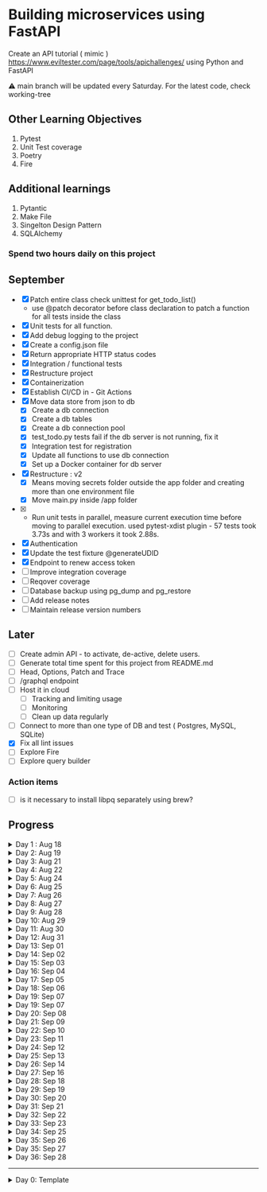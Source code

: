 # Building microservices using FastAPI

Create an API tutorial ( mimic ) https://www.eviltester.com/page/tools/apichallenges/
using Python and FastAPI

⚠️ main branch will be updated every Saturday. For the latest code, check working-tree

## Other Learning Objectives

1. Pytest
2. Unit Test coverage
3. Poetry
4. Fire

## Additional learnings

1. Pytantic
2. Make File
3. Singelton Design Pattern
4. SQLAlchemy

### Spend two hours daily on this project


## September

- [x] Patch entire class check unittest for get_todo_list()
  - use @patch decorator before class declaration to patch a function for all tests inside the class
- [x] Unit tests for all function.
- [x] Add debug logging to the project
- [x] Create a config.json file
- [x] Return appropriate HTTP status codes 
- [X] Integration / functional tests
- [x] Restructure project
- [x] Containerization  
- [x] Establish CI/CD in - Git Actions
- [x] Move data store from json to db
  - [x] Create a db connection
  - [x] Create a db tables
  - [x] Create a db connection pool
  - [x] test_todo.py tests fail if the db server is not running, fix it
  - [x] Integration test for registration
  - [x] Update all functions to use db connection
  - [x] Set up a Docker container for db server
- [x] Restructure : v2 
    - [x] Means moving secrets folder outside the app folder and creating more than one environment file
    - [x] Move main.py inside /app folder
- [x] - Run unit tests in parallel, measure current execution time before moving to parallel execution. 
        used pytest-xdist plugin - 57 tests took 3.73s and with 3 workers it took 2.88s. 
- [x] Authentication
- [x] Update the test fixture @generateUDID
- [x] Endpoint to renew access token
- [ ] Improve integration coverage
- [ ] Reqover coverage
- [ ] Database backup using pg_dump and pg_restore
- [ ] Add release notes
- [ ] Maintain release version numbers

## Later

- [ ] Create admin API - to activate, de-active, delete users. 
- [ ] Generate total time spent for this project from README.md
- [ ] Head, Options, Patch and Trace
- [ ] /graphql endpoint
- [ ] Host it in cloud
    - [ ] Tracking and limiting usage 
    - [ ] Monitoring
    - [ ] Clean up data regularly
- [ ] Connect to more than one type of DB and test ( Postgres, MySQL, SQLite)
- [x] Fix all lint issues
- [ ] Explore Fire
- [ ] Explore query builder 

### Action items
 - [ ] is it necessary to install libpq separately using brew?


## Progress

<details>
    <summary>Day 1 : Aug 18  </summary>

`Time Spent : 50 minutes`

- Basic project structure
- Explored and implemented `Makefile`
- Basic understanding of `Poetry`
- Setup `sample_endpoint.py` and test file for it to configure pytest and test coverage

### References

- https://www.youtube.com/watch?v=YB-_FsssK8E
- https://python-poetry.org/docs/basic-usage/
- https://www.gnu.org/software/make/manual/make.html

</details>




<details> 
    <summary> Day 2: Aug 19</summary>

`Time Spent : 50 minutes`

- :thumbsup: Set up route and todo route that returns hardcoded value
- :thumbsdown: Unable to have the todo route as a separate module from main

</details>


<details> 
    <summary> Day 3: Aug 21</summary>

`Time Spent : 50 minutes`

- Pydantic
  For GET request
- Async function
- Pagination and per page

</details>

<details> 
    <summary> Day 4: Aug 22</summary>

`Time Spent : 50 minutes`

- Validation for page and per_page
- Unitest - statuscode done
- :thumbsdown: Unitest - content unable to do

</details>

<details> 
    <summary> Day 5: Aug 24</summary>

- :thumbsup: Unitest Content done
- :thumbsup: Able to have the todo route as a separate module from main

Reference : https://www.youtube.com/watch?v=sBVb4IB3O_U

`Time Spent : 45 minutes`

</details>


<details> 
    <summary> Day 6: Aug 25</summary>

`Time Spent : 45 minutes`

:thumbsdown: tried to restructure data, reading from a json file and parsing.
Learned the problems of circular import, could not find the right solution but learnt why it is not working
Also, learn to rebase to last working version

This will undo any changes you've made to tracked files and restore deleted files:

```commandline
git reset HEAD --hard
```

This will delete any new files that were added since the last commit:

```commandline
git clean -fd
```

Files that are not tracked due to .gitignore are preserved; they will not be removed
Warning: using -x instead of -fd would delete ignored files. You probably don't want to do this.

Reference : [stack-overflow](https://stackoverflow.com/questions/4630312/reset-all-changes-after-last-commit-in-git)

</details>

<details> 
    <summary> Day 7: Aug 26</summary>

`Time Spent : 90 minutes`

- created helper file to read and save data to json file
- UUID generated
- stuck with absolute path issue.
- Unit test is not working - need to use mock

_Added a step in Make file to test and push to git_

</details>

<details> 
    <summary> Day 8: Aug 27</summary>

`Time Spent : 45 minutes`

- Route to read an item using id
- Route to remove an item using id

</details>

<details> 
    <summary> Day 9: Aug 28</summary>

- Route for update using PUT
- Learnt about limitation in FastAPI pydantic base model
- This is the most complex so for.

`Time Spent : 75 minutes`

</details>

<details> 
    <summary> Day 10: Aug 29</summary>

- No progress
- Poetry env got screwed up while adding unit test (not sure about the root cause)
- Fixed the issue
- Then git screwed because of POSTMAN json directly updating remote and me add some __init__.py file

[solution](https://stackoverflow.com/questions/37145151/how-to-handle-git-gc-fatal-bad-object-refs-remotes-origin-head-error)

Have to focus on unit tests tomorrow.

`Time Spent : 90 minutes`

</details>

<details> 
    <summary> Day 11: Aug 30 </summary>

`Time Spent : 120 minutes`

- Productive time creating unit tests and coverage report
- Config file added using `Singleton` design pattern

![unit_test_coverage.png](images%2Funit_test_coverage.png)

</details>

<details> 
    <summary> Day 12: Aug 31</summary>

`Time Spent : 120 minutes`

- unit tests for get_todo_details made to refactor the function.
- unit tests for get_todo_details is complete
- Did @mock at module level.
- Unit test for save_list

</details>


<details> 
    <summary> Day 13: Sep 01 </summary>

`Time Spent : 70 minutes`

- Refactored update list
- Added unit tests for update list and UUID generation

</details>

<details> 
    <summary> Day 14: Sep 02</summary>

`Time Spent : 240 minutes`

- Lot of experimentation to mock the end points.
- Finally, found that mocking should happen function call inside the route not at the actual function definition
- Completed unittests for two routes.
- All functions and routes have unit tests now.
- Overall it was a great learning write isolated unittest mocking every external calls.

</details>

<details> 
    <summary> Day 15: Sep 03</summary>

`Time Spent : 240 minutes`

- Debug log added for all functions
- Again `Singleton pattern` used to invoke error config
- Some refactoring while adding debug log
- Learnt about --show-missing in coverage to show missing lines

![unit_coverage_Sep_03.png](images%2Funit_coverage_Sep_03.png)

</details>

<details> 
    <summary> Day 16: Sep 04</summary>

`Time Spent : 120 minutes`

- No new functionality added.
- Appropriate 404 and 500 exception returned
- Unit tests refactored as per the changes.
- Fixed "PUT - Handle updating an existing todo item with empty body {}" - Good learning about Pytantic

</details>

<details> 
    <summary> Day 17: Sep 05 </summary>

`Time Spent : 180 minutes`

- Added integration tests for all 200 status code
- Added integration tests for 4xx status code
    - Resulted in some logic change
    - Unit test updated
- Bug fixes

</details>


<details> 
    <summary> Day 18: Sep 06</summary>

`Time Spent : 150 minutes`

- Some more restructuring of code.
- removed absolute paths
- Dockerfile and dockerignore added
- Docker image ready
- :thumbsdown: Port mapping. Still the endpoints are not exposed to outside world

</details>

<details> 
    <summary> Day 19: Sep 07</summary>

`Time Spent : 60 minutes`

- Port mapping. Still the endpoints are not exposed to outside world.
- Uploaded docker image - https://hub.docker.com/r/dhanasekars/my-todos/tags

</details>


<details> 
    <summary> Day 19: Sep 07</summary>

`Time Spent : 120 minutes`

- Setting up Git up actions
- Failing in tests, not able to find the config file path.
- Should be config issue. Need to explore tomorrow

</details>


<details> 
    <summary> Day 20: Sep 08</summary>

`Time Spent : 120 minutes`

- Gitactions complete - building code and pushing to docker hub

</details>


<details> 
    <summary> Day 21: Sep 09</summary>

`Time Spent : 180 minutes`

- Created a seprate project simple CRUD , the lite weight version without db
- Figured out why poetry was giving trouble in Docker and git actions - should use

    ```shell
          poetry run python main.py 
          poetry run pyhon pytest tests/
    ```
- Attempting to create a postgres docker and create a db

</details>


<details> 
    <summary> Day 22: Sep 10</summary>

`Time Spent : 180 minutes`

- Exploring various ways to install postgres
- Nothing worked - failed attempt to install and make a docker postgres up and running from python code.
- Decided to try local installation first to get familiarise with postgres db

</details>


<details> 
    <summary> Day 23: Sep 11</summary>

`Time Spent : 75 minutes`

- local instance set up using postgress.app
- Still not able to access from python code

</details>

<details> 
    <summary> Day 24: Sep 12</summary>

`Time Spent : 75 minutes`

- local instance set up using postgress.app
- Still not able to access from python code

</details>

<details> 
    <summary> Day 25: Sep 13</summary>

`Time Spent : 180 minutes`

- Able to connect to local postgres db using python code.
- Able to create a table and insert data
- Not sure what the issue was. Reinstalling postgres.app and restarting the system fixed the issue.
- Able to create use and send bearer token 

</details>


<details> 
    <summary> Day 26: Sep 14</summary>

`Time Spent : 180 minutes`

- Unit test for setup.py 
- Achieved 90% coverage. Need to figure out how to test the exception handling


</details>


<details> 
    <summary> Day 27: Sep 16</summary>

`Time Spent : 180 minutes`

- Unit test for setup.py
- Achieved 100% coverage.
- Added integration test for REGISTRATION route

</details>

<details> 
    <summary> Day 28: Sep 18</summary>

`Time Spent : 240 minutes`

- Expanded unit test for setup and config
- Fixed the DB connection issue in the unit tests
- Lint check issues fixed

</details>


<details> 
    <summary> Day 29: Sep 19</summary>

`Time Spent : 180 minutes`

- Expanded unit test for setup and config
- Added regirstration route integration test

</details>

<details> 
    <summary> Day 30: Sep 20</summary>

`Time Spent : 180 minutes`

- Get and post route completed
- Unit tests added for access_token modules
- :thumsdown: Not able to mock get / post FastAPI "Depends"
https://github.com/tiangolo/fastapi/issues/296

</details>

<details> 
    <summary> Day 31: Sep 21</summary>

`Time Spent : 180 minutes`

- 100% unit test coverage for access_token module, todo routes and helper functions
- :thumsup: Finally, mocked FastAPI Depends https://fastapi.tiangolo.com/advanced/testing-dependencies/

</details>

<details> 
    <summary> Day 32: Sep 22</summary>

`Time Spent : 120 minutes`

- Register, GET and POST Todo routes done with unit tests and integration tests
- Linting done for all files created this week

</details>

<details> 
    <summary> Day 33: Sep 23</summary>

`Time Spent : 240 minutes`

- Delete and get todo by id integration and unit test complete
- PUT route, integration and unit test complete

</details>


<details> 
    <summary> Day 34: Sep 25</summary>

`Time Spent : 180 minutes`

- Created docker for Posgres db
- Docker for nginx
  - Acts as reverse proxy and load balancer
- Docker compose for both

</details>

<details> 
    <summary> Day 35: Sep 26</summary>

`Time Spent : 180 minutes`

- Restructured project to separate python from other files.
- Resulting in restructuring of docker files

</details>


<details> 
    <summary> Day 35: Sep 27</summary>

`Time Spent : 180 minutes`

- Renew token route
- Makefile updates

</details>


<details> 
    <summary> Day 36: Sep 28</summary>

`Time Spent : 120 minutes`

- Tested installing the project in a new machine
- Plan for upcoming weeks
  - Lowered hosting on cloud priority
  - Focus on improving integration test coverage and admin route.
  - Then move to graphql

</details>

-------------------------------

<details> 
    <summary> Day 0: Template</summary>

`Time Spent : XX minutes`

</details>